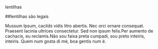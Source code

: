 lentilhas 

##lentilhas são legais

Mussum Ipsum, cacilds vidis litro abertis. 
Nec orci ornare consequat. 
Praesent lacinia ultrices consectetur. 
Sed non ipsum felis.Per aumento de cachacis, 
eu reclamis.Não sou faixa preta cumpadi, 
sou preto inteiris, inteiris.
Quem num gosta di mé, boa gentis num é.